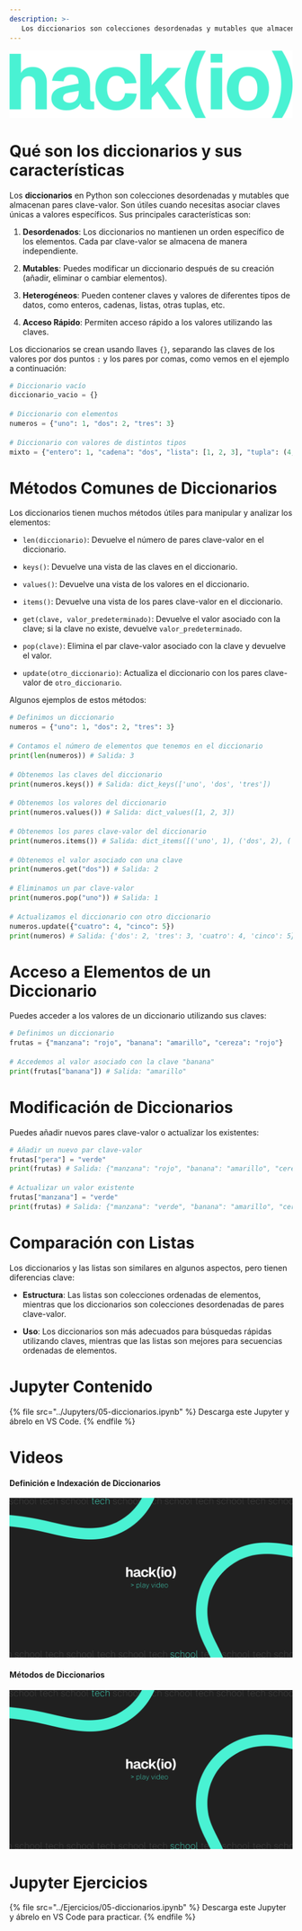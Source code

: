 ```yaml
---
description: >-
   Los diccionarios son colecciones desordenadas y mutables que almacenan pares clave-valor. Son útiles para búsquedas rápidas y datos asociativos.
---
```


<div style="text-align: center;">
  <img src="https://github.com/Hack-io-Data/Imagenes/blob/main/01-LogosHackio/logo_celeste@4x.png?raw=true" alt="logo hack(io)" />
</div>


# Qué son los diccionarios y sus características

Los **diccionarios** en Python son colecciones desordenadas y mutables que almacenan pares clave-valor. Son útiles cuando necesitas asociar claves únicas a valores específicos. Sus principales características son:

1. **Desordenados**: Los diccionarios no mantienen un orden específico de los elementos. Cada par clave-valor se almacena de manera independiente.

2. **Mutables**: Puedes modificar un diccionario después de su creación (añadir, eliminar o cambiar elementos).

3. **Heterogéneos**: Pueden contener claves y valores de diferentes tipos de datos, como enteros, cadenas, listas, otras tuplas, etc.

4. **Acceso Rápido**: Permiten acceso rápido a los valores utilizando las claves.

Los diccionarios se crean usando llaves `{}`, separando las claves de los valores por dos puntos `:` y los pares por comas, como vemos en el ejemplo a continuación:

```python
# Diccionario vacío
diccionario_vacio = {}

# Diccionario con elementos
numeros = {"uno": 1, "dos": 2, "tres": 3}

# Diccionario con valores de distintos tipos
mixto = {"entero": 1, "cadena": "dos", "lista": [1, 2, 3], "tupla": (4, "cinco")}
```

# Métodos Comunes de Diccionarios

Los diccionarios tienen muchos métodos útiles para manipular y analizar los elementos:

- `len(diccionario)`: Devuelve el número de pares clave-valor en el diccionario.

- `keys()`: Devuelve una vista de las claves en el diccionario.

- `values()`: Devuelve una vista de los valores en el diccionario.

- `items()`: Devuelve una vista de los pares clave-valor en el diccionario.

- `get(clave, valor_predeterminado)`: Devuelve el valor asociado con la clave; si la clave no existe, devuelve `valor_predeterminado`.

- `pop(clave)`: Elimina el par clave-valor asociado con la clave y devuelve el valor.

- `update(otro_diccionario)`: Actualiza el diccionario con los pares clave-valor de `otro_diccionario`.

Algunos ejemplos de estos métodos:

```python
# Definimos un diccionario
numeros = {"uno": 1, "dos": 2, "tres": 3}

# Contamos el número de elementos que tenemos en el diccionario
print(len(numeros)) # Salida: 3

# Obtenemos las claves del diccionario
print(numeros.keys()) # Salida: dict_keys(['uno', 'dos', 'tres'])

# Obtenemos los valores del diccionario
print(numeros.values()) # Salida: dict_values([1, 2, 3])

# Obtenemos los pares clave-valor del diccionario
print(numeros.items()) # Salida: dict_items([('uno', 1), ('dos', 2), ('tres', 3)])

# Obtenemos el valor asociado con una clave
print(numeros.get("dos")) # Salida: 2

# Eliminamos un par clave-valor
print(numeros.pop("uno")) # Salida: 1

# Actualizamos el diccionario con otro diccionario
numeros.update({"cuatro": 4, "cinco": 5})
print(numeros) # Salida: {'dos': 2, 'tres': 3, 'cuatro': 4, 'cinco': 5}
```

# Acceso a Elementos de un Diccionario

Puedes acceder a los valores de un diccionario utilizando sus claves:

```python
# Definimos un diccionario
frutas = {"manzana": "rojo", "banana": "amarillo", "cereza": "rojo"}

# Accedemos al valor asociado con la clave "banana"
print(frutas["banana"]) # Salida: "amarillo"
```

# Modificación de Diccionarios

Puedes añadir nuevos pares clave-valor o actualizar los existentes:

```python
# Añadir un nuevo par clave-valor
frutas["pera"] = "verde"
print(frutas) # Salida: {"manzana": "rojo", "banana": "amarillo", "cereza": "rojo", "pera": "verde"}

# Actualizar un valor existente
frutas["manzana"] = "verde"
print(frutas) # Salida: {"manzana": "verde", "banana": "amarillo", "cereza": "rojo", "pera": "verde"}
```

# Comparación con Listas

Los diccionarios y las listas son similares en algunos aspectos, pero tienen diferencias clave:

- **Estructura**: Las listas son colecciones ordenadas de elementos, mientras que los diccionarios son colecciones desordenadas de pares clave-valor.

- **Uso**: Los diccionarios son más adecuados para búsquedas rápidas utilizando claves, mientras que las listas son mejores para secuencias ordenadas de elementos.

# Jupyter Contenido

{% file src="../Jupyters/05-diccionarios.ipynb" %}
Descarga este Jupyter y ábrelo en VS Code.
{% endfile %}

# Videos

#### Definición e Indexación de Diccionarios
<div align="center">
  <a href="https://vimeo.com/927620481/73343170b2?share=copy">
    <img src="https://github.com/Hack-io-Data/Imagenes/blob/main/01-LogosHackio/Cabecera%20video%20Gitbook%20Hackio.png?raw=true" alt="Definición e Indexación de diccionarios" />
  </a>
</div>

#### Métodos de Diccionarios
<div align="center">
  <a href="https://vimeo.com/927662512/2fb73f0b02?share=copy">
    <img src="https://github.com/Hack-io-Data/Imagenes/blob/main/01-LogosHackio/Cabecera%20video%20Gitbook%20Hackio.png?raw=true" alt="Métodos diccionarios" />
  </a>
</div>

# Jupyter Ejercicios

{% file src="../Ejercicios/05-diccionarios.ipynb" %}
Descarga este Jupyter y ábrelo en VS Code para practicar.
{% endfile %}